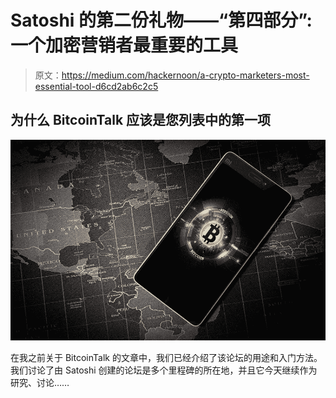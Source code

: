 # Satoshi 的第二份礼物——“第四部分”:一个加密营销者最重要的工具

> 原文：<https://medium.com/hackernoon/a-crypto-marketers-most-essential-tool-d6cd2ab6c2c5>

## 为什么 BitcoinTalk 应该是您列表中的第一项

![](img/86485c1023ad7ae32c258f19a443a6c0.png)

在我之前关于 BitcoinTalk 的文章中，我们已经介绍了该论坛的用途和入门方法。我们讨论了由 Satoshi 创建的论坛是多个里程碑的所在地，并且它今天继续作为研究、讨论……